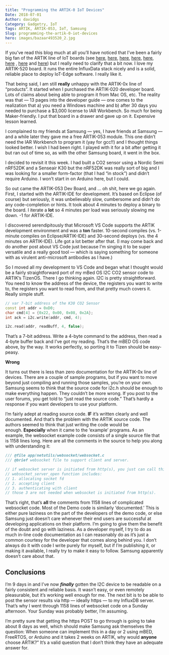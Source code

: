 ```yaml
---
title: "Programming the ARTIK-0 IoT Devices"
Date: 2018-07-01
Author: davidgs
Category: Gadgetry, IoT
Tags: ARTIK, ARTIK-053, IoT, Samsung
Slug: programming-the-artik-0-iot-devices
hero: images/bazaar493520_2.jpg
---
```


If you’ve read this blog much at all you’ll have noticed that I’ve been a fairly big fan of the ARTIK line of IoT boards (see [here](/posts/category/iot/winter-vacation-iot-artik-5/), [here](/posts/category/iot/iot-hardware/making-artik-5-iot-gateway-kura/), [here](/posts/category/iot/make-your-artik-520-scream/), [here](/posts/category/general/how-to-save-your-artik-520-backup/), [here](/posts/category/iot/iot-software/artik-520-droplit-io-edge-device/), [here](/posts/category/iot/iot-hardware/openhab-server-artik-520/) , [here](/posts/category/iot/iot-hardware/running-influxdb-on-an-artik-520/) and [here](/posts/category/iot/iot-hardware/influxdb-on-artik-520-redux/)) but I really need to clarify that a bit now. I love my ARTIK-520 board. It runs the entire InfluxData stack nicely and is a solid, reliable place to deploy IoT-Edge software. I really like it.

That being said, I am still **really** unhappy with the ARTIK-0x line of “products”. It started when I purchased the ARTIK-020 developer board. Lots of claims about being able to program it from Mac OS, etc. The reality was that — 13 pages into the developer guide — one comes to the realization that a) you need a Windows machine and b) after 30 days you needed to purchase a $3,000 license to IAR Workbench. So much for being Maker-friendly. I put that board in a drawer and gave up on it. Expensive lesson learned.

I complained to my friends at Samsung — yes, I have friends at Samsung — and a while later they gave me a free ARTIK-053 module. This one didn’t need the IAR Workbench to program it (yay for gcc!!) and I thought things looked better. I wish I had been right. I played with it for a bit after getting it but ran out of time so, as with the other Samsung board, it went in the box.

I decided to revisit it this week. I had built a CO2 sensor using a Nordic Semi nRF52DK and a Senseair K30 but the nRF52DK was really sort of big and I was looking for a smaller form-factor (that I had “in stock”) and didn’t require Arduino. I won’t start in on Arduino here, but I could.

So out came the ARTIK-053 Dev Board, and … oh shit, here we go again. First, I started with the ARTIK-IDE for development. It’s based on Eclipse (of course) but seriously, it was unbelievably slow, cumbersome and didn’t do any code-completion or hints. It took about 4 minutes to deploy a binary to the board. I iterate a **lot** so 4 minutes per load was seriously slowing me down. -1 for ARTIK-IDE.

I discovered serendipitously that Microsoft VS Code supports the ARTIK development environment and was a **ton** faster. 10-second compiles (vs. 1-minute compiles on Eclipse/ARTIK-IDE) and 30-second deploys (vs. the 4 minutes on ARTIK-IDE). Life got a lot better after that. (I may come back and do another post about VS Code just because I’m singing it to be super versatile and a really good tool — which is saying something for someone with as virulent anti-microsoft antibodies as I have.)

So I moved all my development to VS Code and began what I thought would be a fairly straightforward port of my mBed OS I2C CO2 sensor code to ARTIK’s TizenOS. There I go thinking again. I2C is pretty straightforward. You need to know the address of the device, the registers you want to write to, the registers you want to read from, and that pretty much covers it. Really simple stuff.

```cpp
// var 7-bit address of the K30 CO2 Sensor
const int addr = 0xD0;
char cmd[4] = {0x22, 0x00, 0x08, 0x2A};
int ack = i2c.write(addr, cmd, 4);

i2c.read(addr, readBuff, 4, false);
```

That’s a 7-bit address. Write a 4-byte command to the address, then read a 4-byte buffer back and I’ve got my reading. That’s the mBED OS code above, by the way. It works perfectly, so porting it to Tizen should be easy-peasy.

**Wrong**

It turns out there is less than zero documentation for the ARTIK-0x line of devices. There are a couple of sample programs, but if you want to move beyond just compiling and running those samples, you’re on your own. Samsung seems to think that the source code for i2c.h should be enough to make everything happen. They couldn’t be more wrong. If you post to the user forums, you get told to “just read the source code.” That’s hardly a response if you want developers to use your platform.

I’m fairly adept at reading source code. **IF** it’s written clearly and well documented. And that’s the problem with the ARTIK source code. The authors seemed to think that just writing the code would be enough. **Especially** when it came to the ‘example’ programs. As an example, the websocket example code consists of a single source file that is 1158 lines long. Here are all the comments in the source to help you along with understanding it:

```cpp
/// @file app/netutils/websocket/websocket.c
/// @brief websocket file to support client and server.

// if websocket server is initiated from http(s), you just can call this function.
// websocket_server_open function includes:
// 1. allocating socket fd
// 2. accepting client
// 3. authenticating with client
// those 3 are not needed when websocket is initiated from http(s).
```

That’s right, that’s **all** the comments from 1158 lines of complicated websocket code. Most of the Demo code is similarly ‘documented.’ This is either pure laziness on the part of the developers of the demo code, or else Samsung just doesn’t care whenever their end users are successful at developing applications on their platform. I’m going to give them the benefit of the doubt and go with laziness. As a developer myself, I try to do as much in-line code documentation as I can reasonably do as it’s just a common courtesy for the developer that comes along behind you. I don’t always do it with code I write purely for myself, but if I’m publishing it, or making it available, I really try to make it easy to follow. Samsung apparently doesn’t care about that.

Conclusions
-----------

I’m 9 days in and I’ve now ***finally*** gotten the I2C device to be readable on a fairly consistent and reliable basis. It wasn’t easy, or even remotely pleasurable, but it’s working well enough for me. The next bit is to be able to post the sensor results via http — ideally https — to my InfluxDB server. That’s why I went through 1158 lines of websocket code on a Sunday afternoon. Your Sunday was probably better, I’m assuming.

I’m pretty sure that getting the https POST to go through is going to take about 8 days as well, which should make Samsung ask themselves the question: When someone can implement this in a day or 2 using mBED, FreeRTOS, or Arduino and it takes 2 weeks on ARTIK, why would **anyone** choose ARTIK?” It’s a valid question that I don’t think they have an adequate answer for.


